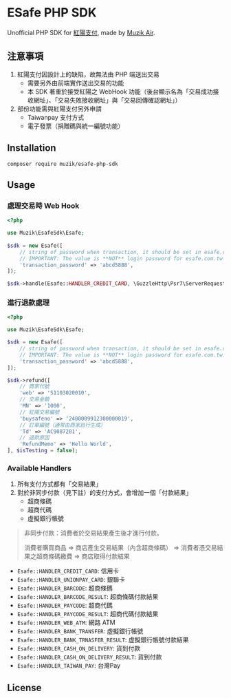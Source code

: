 # ESafe PHP SDK

Unofficial PHP SDK for [紅陽支付](https://www.esafe.com.tw/index/Index.aspx), made by [Muzik Air](https://muzikair.com).

## 注意事項

1. 紅陽支付因設計上的缺陷，故無法由 PHP 端送出交易
    - 需要另外由前端實作送出交易的功能
    - 本 SDK 著重於接受紅陽之 WebHook 功能（後台顯示名為「交易成功接收網址」、「交易失敗接收網址」與「交易回傳確認網址」）
2. 部份功能需與紅陽支付另外申請
    - Taiwanpay 支付方式
    - 電子發票（捐贈碼與統一編號功能）

## Installation

```base
composer require muzik/esafe-php-sdk
```

## Usage

### 處理交易時 Web Hook

```php
<?php

use Muzik\EsafeSdk\Esafe;
 
$sdk = new Esafe([
    // string of password when transaction, it should be set in esafe.com.tw
    // IMPORTANT: The value is **NOT** login password for esafe.com.tw!
    'transaction_password' => 'abcd5888',
]);

$sdk->handle(Esafe::HANDLER_CREDIT_CARD, \GuzzleHttp\Psr7\ServerRequest::fromGlobals());
```

### 進行退款處理

```php
<?php

use Muzik\EsafeSdk\Esafe;

$sdk = new Esafe([
    // string of password when transaction, it should be set in esafe.com.tw
    // IMPORTANT: The value is **NOT** login password for esafe.com.tw!
    'transaction_password' => 'abcd5888',
]);

$sdk->refund([
    // 商家代號
    'web' => 'S1103020010',
    // 交易金額
    'MN' => '1000',
    // 紅陽交易編號
    'buysafeno' => '2400009912300000019',
    // 訂單編號（通常由商家自行生成）
    'Td' => 'AC9087201',
    // 退款原因
    'RefundMemo' => 'Hello World',
], $isTesting = false);
```

### Available Handlers

1. 所有支付方式都有「交易結果」
2. 對於非同步付款（見下註）的支付方式，會增加一個「付款結果」
    - 超商條碼
    - 超商代碼
    - 虛擬銀行帳號

> 非同步付款：消費者於交易結果產生後才進行付款。
>
> 消費者購買商品 => 商店產生交易結果（內含超商條碼） => 消費者憑交易結果之超商條碼繳費 => 商店取得付款結果

- `Esafe::HANDLER_CREDIT_CARD`: 信用卡
- `Esafe::HANDLER_UNIONPAY_CARD`: 銀聯卡
- `Esafe::HANDLER_BARCODE`: 超商條碼
- `Esafe::HANDLER_BARCODE_RESULT`: 超商條碼付款結果
- `Esafe::HANDLER_PAYCODE`: 超商代碼
- `Esafe::HANDLER_PAYCODE_RESULT`: 超商代碼付款結果
- `Esafe::HANDLER_WEB_ATM`: 網路 ATM
- `Esafe::HANDLER_BANK_TRANSFER`: 虛擬銀行帳號
- `Esafe::HANDLER_BANK_TRNASFER_RESULT`: 虛擬銀行帳號付款結果
- `Esafe::HANDLER_CASH_ON_DELIVERY`: 貨到付款
- `Esafe::HANDLER_CASH_ON_DELIVERY_RESULT`: 貨到付款
- `Esafe::HANDLER_TAIWAN_PAY`: 台灣Pay

## License
